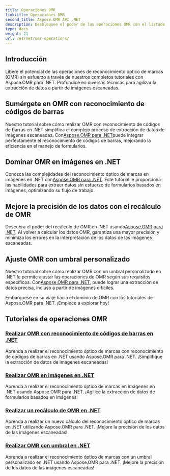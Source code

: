 ```yaml
---
title: Operaciones OMR
linktitle: Operaciones OMR
second_title: Aspose.OMR API .NET
description: Desbloquee el poder de las operaciones OMR con el listado de tutoriales de Aspose.OMR .NET. ¡Explore el reconocimiento de códigos de barras, el procesamiento de imágenes, el recálculo y los ajustes de umbrales!
type: docs
weight: 21
url: /es/net/omr-operations/
---
```

## Introducción

Libere el potencial de las operaciones de reconocimiento óptico de marcas (OMR) sin esfuerzo a través de nuestros completos tutoriales con Aspose.OMR para .NET. Profundice en diversas técnicas para agilizar la extracción de datos a partir de imágenes escaneadas.

## Sumérgete en OMR con reconocimiento de códigos de barras
 Nuestro tutorial sobre cómo realizar OMR con reconocimiento de códigos de barras en .NET simplifica el complejo proceso de extracción de datos de imágenes escaneadas. Con[Aspose.OMR para .NET](./perform-omr-barcode-recognition/)puede integrar perfectamente el reconocimiento de códigos de barras, mejorando la eficiencia en el manejo de formularios.

## Dominar OMR en imágenes en .NET
 Conozca las complejidades del reconocimiento óptico de marcas en imágenes en .NET con[Aspose.OMR para .NET](./perform-omr-on-images/). Este tutorial le proporciona las habilidades para extraer datos sin esfuerzo de formularios basados en imágenes, optimizando su flujo de trabajo.

## Mejore la precisión de los datos con el recálculo de OMR
 Descubra el poder del recálculo de OMR en .NET usando[Aspose.OMR para .NET](./perform-omr-recalculation/). Al volver a calcular los datos OMR, garantiza una mayor precisión y minimiza los errores en la interpretación de los datos de las imágenes escaneadas.

## Ajuste OMR con umbral personalizado
 Nuestro tutorial sobre cómo realizar OMR con un umbral personalizado en .NET le permite ajustar las operaciones de OMR según sus requisitos específicos. Con[Aspose.OMR para .NET](./perform-omr-with-threshold/), puede lograr una extracción de datos precisa, incluso a partir de imágenes difíciles.

Embárquese en su viaje hacia el dominio de OMR con los tutoriales de Aspose.OMR para .NET. ¡Empiece a explorar hoy!

## Tutoriales de operaciones OMR
### [Realizar OMR con reconocimiento de códigos de barras en .NET](./perform-omr-barcode-recognition/)
Aprenda a realizar el reconocimiento óptico de marcas con reconocimiento de códigos de barras en .NET usando Aspose.OMR para .NET. ¡Simplifique la extracción de datos de imágenes escaneadas!
### [Realizar OMR en imágenes en .NET](./perform-omr-on-images/)
Aprenda a realizar el reconocimiento óptico de marcas en imágenes en .NET usando Aspose.OMR para .NET. ¡Agilice la extracción de datos de formularios basados en imágenes!
### [Realizar un recálculo de OMR en .NET](./perform-omr-recalculation/)
Aprenda a realizar un nuevo cálculo del reconocimiento óptico de marcas en .NET utilizando Aspose.OMR para .NET. ¡Mejore la precisión de los datos de las imágenes escaneadas!
### [Realizar OMR con umbral en .NET](./perform-omr-with-threshold/)
Aprenda a realizar el reconocimiento óptico de marcas con un umbral personalizado en .NET usando Aspose.OMR para .NET. ¡Mejore la precisión de los datos de las imágenes escaneadas!